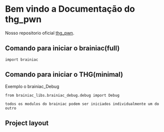 # Bem vindo a Documentação do thg_pwn

Nosso repositorio oficial  [thg_pwn](https://www.github.com/darkcode357/brainiac_pwn).

## Comando para iniciar o brainiac(full)

```
import brainiac
```

## Comando para iniciar o THG(minimal)
Exemplo o brainiac_Debug
```
from brainiac_libs.brainiac_debug.debug import Debug

todos os modulos do brainiac podem ser iniciados individualmente um do outro
```
## Project layout

   

